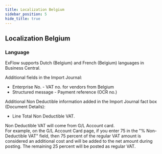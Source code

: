 ```yaml
---
title: Localization Belgium
sidebar_position: 5
hide_title: true
---
```

## Localization Belgium

### Language
ExFlow supports Dutch (Belgium) and French (Belgium) languages in Business Central.<br/>

Additional fields in the Import Journal:<br/>

* Enterprise No. - VAT no. for vendors from Belgium
* Structured message - Payment reference (OCR no.)<br/>

Additional Non Deductible information added in the Import Journal fact box (Document Details):
* Line Total Non Deductible VAT.<br/>

Non Deductible VAT will come from G/L Account card. <br/>
For example, on the G/L Account Card page, if you enter 75 in the "% Non-Deductible VAT" field, then 75 percent of the regular VAT amount is considered an additional cost and will be added to the net amount during posting. The remaining 25 percent will be posted as regular VAT.